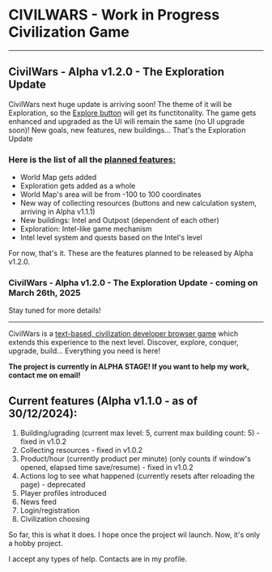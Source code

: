 # CIVILWARS - Work in Progress Civilization Game

---
## CivilWars - Alpha v1.2.0 - The Exploration Update

CivilWars next huge update is arriving soon! The theme of it will be Exploration, so the <ins>Explore button</ins> will get its functitonality.
The game gets enhanced and upgraded as the UI will remain the same (no UI upgrade soon)!
New goals, new features, new buildings... That's the Exploration Update

### Here is the list of all the <ins>planned features:</ins>

* World Map gets added
* Exploration gets added as a whole
* World Map's area will be from -100 to 100 coordinates
* New way of  collecting resources (buttons and new calculation system, arriving in Alpha v1.1.1)
* New buildings: Intel and Outpost (dependent of each other)
* Exploration: Intel-like game mechanism
* Intel level system and quests based on the Intel's level

For now, that's it. These are the features planned to be released by Alpha v1.2.0.

### CivilWars - Alpha v1.2.0 - The Exploration Update - coming on March 26th, 2025

Stay tuned for more details!

---

CivilWars is a <ins>text-based, civilization developer browser game</ins> which
extends this experience to the next level.
Discover, explore, conquer, upgrade, build... Everything you need is here!

<b>The project is currently in ALPHA STAGE! If you want to help my work, contact me on email!</b>

## Current features (Alpha v1.1.0 - as of 30/12/2024):
1. Building/ugrading (current max level: 5, current max building count: 5) - fixed in v1.0.2
2. Collecting resources - fixed in v1.0.2
3. Product/hour (currently product per minute) (only counts if window's opened, elapsed time save/resume) - fixed in v1.0.2
4. Actions log to see what happened (currently resets after reloading the page) - deprecated
5. Player profiles introduced
6. News feed
7. Login/registration
8. Civilization choosing

So far, this is what it does.
I hope once the project wil launch. Now, it's only a hobby project.

I accept any types of help. Contacts are in my profile.
